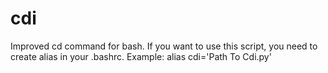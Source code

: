 # cdi
Improved cd command for bash.
If you want to use this script, you need to create alias in your .bashrc. 
Example:
alias cdi='Path To Cdi.py'
